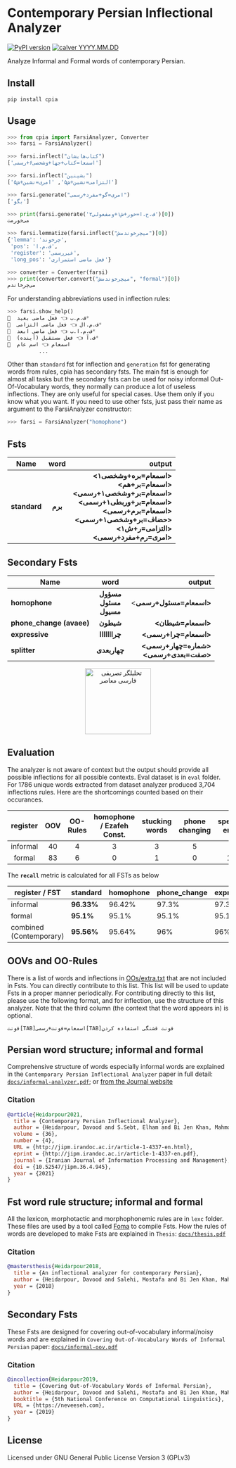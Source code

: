 Contemporary Persian Inflectional Analyzer  
==========================================
[![PyPI version](https://img.shields.io/badge/pypi-v2024.7.71-blue)](https://pypi.org/project/cpia/)
[![calver YYYY.MM.DD](https://img.shields.io/badge/calver-YYYY.MM.MICRO-22bfda.svg)](http://calver.org/)

Analyze Informal and Formal words of contemporary Persian.

Install
-------
    pip install cpia

Usage
-----
```python
>>> from cpia import FarsiAnalyzer, Converter
>>> farsi = FarsiAnalyzer()

>>> farsi.inflect("کتاب‌هایشان")
['اسمعا=کتاب+جها+وشخصی۶+رسمی']

>>> farsi.inflect("بشینین")
['التزامی=نشین+ش۵', 'امری=نشین+ش۵']

>>> farsi.generate("امری=گو+مفرد+رسمی")
['بگو']

>>> print(farsi.generate('ف.ح.ا=خور+ش۱+ومفعولی۲')[0])
می‌‌خورمت

>>> farsi.lemmatize(farsi.inflect("میچرخوندمش")[0])
{'lemma': 'چرخوند',
 'pos': 'ف.م.ا',
 'register': 'غیررسمی',
 'long_pos': 'فعل ماضی استمراری'}

>>> converter = Converter(farsi)
>>> print(converter.convert("میچرخوندمش", "formal")[0])
می‌چرخاندم

```
For understanding abbreviations used in inflection rules:
```python
>>> farsi.show_help()
🔹  ف.م.ب 👈 فعل ماضی بعید*
🔹  ف.م.ال 👈 فعل ماضی التزامی*
🔹  ف.م.ا.ب 👈 فعل ماضی ابعد*
🔹  ف.آ 👈 فعل مستقبل (آینده)*
🔹  اسمعام 👈 اسم عام
          ...
```
Other than `standard` fst for inflection and `generation` fst for generating words from rules, cpia has secondary fsts. The main fst is enough for almost all tasks but the secondary fsts can be used for noisy informal Out-Of-Vocabulary words, they normally can produce a lot of useless inflections. They are only useful for special cases. Use them only if you know what you want.
If you need to use other fsts, just pass their name as argument to the FarsiAnalyzer constructor:
```python
>>> farsi = FarsiAnalyzer("homophone")
```

Fsts
----

| Name                  |           word          |                                                         output |
|----------------------|:-----------------------:|---------------------------------------------------------------:|
| **standard**             |           **برم**           | **<اسمعام=بره+وشخصی۱><br><اسمعام=بر+هم><br><اسمعام=بر+وشخصی۱+رسمی><br><اسمعام=بر+وربطی۱+رسمی><br><اسمعام=برم+رسمی><br><حضاف=بر+وشخصی۱+رسمی><br><التزامی=ر+ش۱><br><امری=رم+مفرد+رسمی>** |

Secondary Fsts
--------------

| Name                  |           word          |                                                         output |
|----------------------|:-----------------------:|---------------------------------------------------------------:|
| **homophone**            | **مسؤول<br>مسئول<br>مسیول** |                                       <**اسمعام=مسئول+رسمی>** |
| **phone_change (avaee)**                |          **شیطون**          |                                            **<اسمعام=شیطان>** |
| **expressive**           | **چرااااااا** |                                         **<اسمعام=چرا+رسمی>** |
| **splitter**             |         **چهاربعدی**        |               **<شماره=چهار+رسمی><br><صفت=بعدی+رسمی>** |

<p align="center">
  <img src="https://github.com/lingwndr/cpia/blob/master/icon.png?raw=true" alt="تحلیلگر تصریفی فارسی معاصر" width="150"/>
</p>

Evaluation
----------

The analyzer is not aware of context but the output should provide all possible inflections for all possible contexts. Eval dataset is in `eval` folder. For 1786 unique words extracted from dataset analyzer produced 3,704 inflections rules. Here are the shortcomings counted based on their occurances.

| register | OOV | OO-Rules | homophone / Ezafeh Const. | stucking words | phone changing | spelling error |
|:--------:|:---:|:--------:|:-------------------------:|:--------------:|:--------------:|:--------------:|
| informal |  40 |     4    |             3             |        3       |        5       |        8       |
|  formal  |  83 |     6    |             0             |        1       |        0       |       17       |

The **`recall`** metric is calculated for all FSTs as below

| register / FST          | standard   | homophone | phone_change | expressive | splitter |
|-------------------------|------------|-----------|--------------|------------|----------|
| informal                | **96.33%** | 96.42%    | 97.3%        | 97.3%      | 97.48%   |
| formal                  | **95.1%**  | 95.1%     | 95.1%        | 95.1%      | 95.1%    |
| combined (Contemporary) | **95.56%** | 95.64%    | 96%          | 96%        | 96.08%   |

OOVs and OO-Rules
-----------------
There is a list of words and inflections in [OOs/extra.txt](https://github.com/lingwndr/cpia/blob/master/app/OOs/extra.txt) that are not included in Fsts. You can directly contribute to this list. This list will be used to update Fsts in a proper manner periodically. For contributing directly to this list, please use the following format, and for inflection, use the structure of this analyzer. Note that the third column (the context that the word appears in) is optional.

`فونت[TAB]اسمعام=فونت+رسمی[TAB]فونت قشنگی استفاده کردن`

Persian word structure; informal and formal
--------------------------------------------
Comprehensive structure of words especially informal words are explained in the `Contemporary Persian Inflectional Analyzer` paper in full detail: [`docs/informal-analyzer.pdf`](https://github.com/lingwndr/cpia/blob/master/docs/informal-analyzer.pdf); or [from the Journal website](https://jipm.irandoc.ac.ir/article-1-4337-en.html%3B)
### Citation
```bibtex
@article{Heidarpour2021, 
  title = {Contemporary Persian Inflectional Analyzer}, 
  author = {Heidarpour, Davood and S.Sebt, Elham and Bi Jen Khan, Mahmoud and Salehi, Mostafa and Veisi, Hadi },  
  volume = {36}, 
  number = {4},  
  URL = {http://jipm.irandoc.ac.ir/article-1-4337-en.html},  
  eprint = {http://jipm.irandoc.ac.ir/article-1-4337-en.pdf},  
  journal = {Iranian Journal of Information Processing and Management},   
  doi = {10.52547/jipm.36.4.945},  
  year = {2021}  
}
```
Fst word rule structure; informal and formal
--------------------------------------------
All the lexicon, morphotactic and morphophonemic rules are in `lexc` folder. These files are used by a tool called [Foma](https://fomafst.github.io/) to compile Fsts.
How the rules of words are developed to make Fsts are explained in `Thesis`: [`docs/thesis.pdf`](https://github.com/lingwndr/cpia/blob/master/docs/thesis.pdf)

### Citation
```bibtex
@mastersthesis{Heidarpour2018,
  title = {An inflectional analyzer for contemporary Persian},
  author = {Heidarpour, Davood and Salehi, Mostafa and Bi Jen Khan, Mahmoud and Veisi, Hadi},
  year = {2018}
} 
```
Secondary Fsts
--------------
These Fsts are designed for covering out-of-vocabulary informal/noisy words and are explained in `Covering Out-of-Vocabulary Words of Informal Persian` paper: [`docs/informal-oov.pdf`](https://github.com/lingwndr/cpia/blob/master/docs/informal-oov.pdf)
### Citation
```bibtex
@incollection{Heidarpour2019, 
  title = {Covering Out-of-Vocabulary Words of Informal Persian}, 
  author = {Heidarpour, Davood and Salehi, Mostafa and Bi Jen Khan, Mahmoud and Veisi, Hadi and Ranjbar, Vahid},  
  booktitle = {5th National Conference on Computational Linguistics},
  URL = {https://neveeseh.com},  
  year = {2019}  
}
```


License
-------
Licensed under GNU General Public License Version 3 (GPLv3)